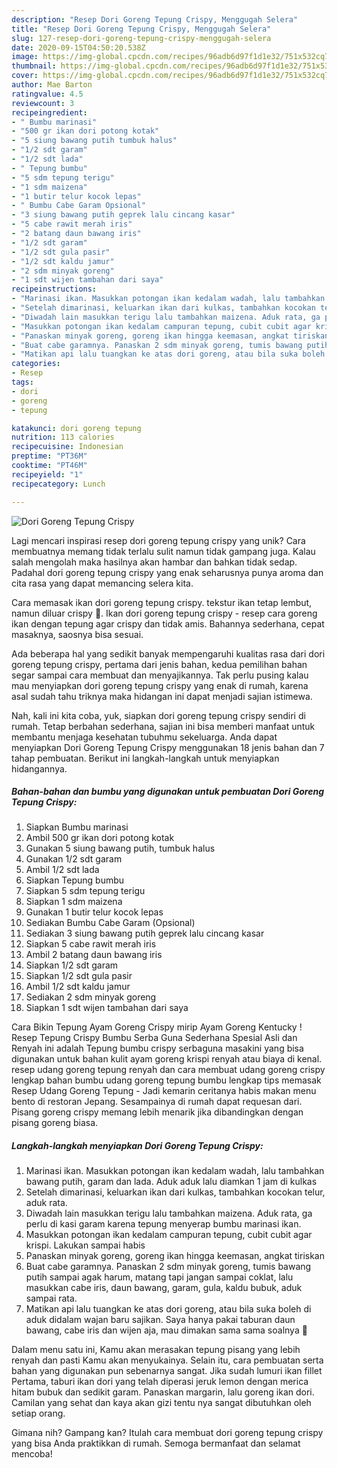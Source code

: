 ```yaml
---
description: "Resep Dori Goreng Tepung Crispy, Menggugah Selera"
title: "Resep Dori Goreng Tepung Crispy, Menggugah Selera"
slug: 127-resep-dori-goreng-tepung-crispy-menggugah-selera
date: 2020-09-15T04:50:20.538Z
image: https://img-global.cpcdn.com/recipes/96adb6d97f1d1e32/751x532cq70/dori-goreng-tepung-crispy-foto-resep-utama.jpg
thumbnail: https://img-global.cpcdn.com/recipes/96adb6d97f1d1e32/751x532cq70/dori-goreng-tepung-crispy-foto-resep-utama.jpg
cover: https://img-global.cpcdn.com/recipes/96adb6d97f1d1e32/751x532cq70/dori-goreng-tepung-crispy-foto-resep-utama.jpg
author: Mae Barton
ratingvalue: 4.5
reviewcount: 3
recipeingredient:
- " Bumbu marinasi"
- "500 gr ikan dori potong kotak"
- "5 siung bawang putih tumbuk halus"
- "1/2 sdt garam"
- "1/2 sdt lada"
- " Tepung bumbu"
- "5 sdm tepung terigu"
- "1 sdm maizena"
- "1 butir telur kocok lepas"
- " Bumbu Cabe Garam Opsional"
- "3 siung bawang putih geprek lalu cincang kasar"
- "5 cabe rawit merah iris"
- "2 batang daun bawang iris"
- "1/2 sdt garam"
- "1/2 sdt gula pasir"
- "1/2 sdt kaldu jamur"
- "2 sdm minyak goreng"
- "1 sdt wijen tambahan dari saya"
recipeinstructions:
- "Marinasi ikan. Masukkan potongan ikan kedalam wadah, lalu tambahkan bawang putih, garam dan lada. Aduk aduk lalu diamkan 1 jam di kulkas"
- "Setelah dimarinasi, keluarkan ikan dari kulkas, tambahkan kocokan telur, aduk rata."
- "Diwadah lain masukkan terigu lalu tambahkan maizena. Aduk rata, ga perlu di kasi garam karena tepung menyerap bumbu marinasi ikan."
- "Masukkan potongan ikan kedalam campuran tepung, cubit cubit agar krispi. Lakukan sampai habis"
- "Panaskan minyak goreng, goreng ikan hingga keemasan, angkat tiriskan"
- "Buat cabe garamnya. Panaskan 2 sdm minyak goreng, tumis bawang putih sampai agak harum, matang tapi jangan sampai coklat, lalu masukkan cabe iris, daun bawang, garam, gula, kaldu bubuk, aduk sampai rata."
- "Matikan api lalu tuangkan ke atas dori goreng, atau bila suka boleh di aduk didalam wajan baru sajikan. Saya hanya pakai taburan daun bawang, cabe iris dan wijen aja, mau dimakan sama sama soalnya 🥰"
categories:
- Resep
tags:
- dori
- goreng
- tepung

katakunci: dori goreng tepung 
nutrition: 113 calories
recipecuisine: Indonesian
preptime: "PT36M"
cooktime: "PT46M"
recipeyield: "1"
recipecategory: Lunch

---
```



![Dori Goreng Tepung Crispy](https://img-global.cpcdn.com/recipes/96adb6d97f1d1e32/751x532cq70/dori-goreng-tepung-crispy-foto-resep-utama.jpg)

Lagi mencari inspirasi resep dori goreng tepung crispy yang unik? Cara membuatnya memang tidak terlalu sulit namun tidak gampang juga. Kalau salah mengolah maka hasilnya akan hambar dan bahkan tidak sedap. Padahal dori goreng tepung crispy yang enak seharusnya punya aroma dan cita rasa yang dapat memancing selera kita.

Cara memasak ikan dori goreng tepung crispy. tekstur ikan tetap lembut, namun diluar crispy 🥰. Ikan dori goreng tepung crispy - resep cara goreng ikan dengan tepung agar crispy dan tidak amis. Bahannya sederhana, cepat masaknya, saosnya bisa sesuai.

Ada beberapa hal yang sedikit banyak mempengaruhi kualitas rasa dari dori goreng tepung crispy, pertama dari jenis bahan, kedua pemilihan bahan segar sampai cara membuat dan menyajikannya. Tak perlu pusing kalau mau menyiapkan dori goreng tepung crispy yang enak di rumah, karena asal sudah tahu triknya maka hidangan ini dapat menjadi sajian istimewa.


Nah, kali ini kita coba, yuk, siapkan dori goreng tepung crispy sendiri di rumah. Tetap berbahan sederhana, sajian ini bisa memberi manfaat untuk membantu menjaga kesehatan tubuhmu sekeluarga. Anda dapat menyiapkan Dori Goreng Tepung Crispy menggunakan 18 jenis bahan dan 7 tahap pembuatan. Berikut ini langkah-langkah untuk menyiapkan hidangannya.

<!--inarticleads1-->

##### Bahan-bahan dan bumbu yang digunakan untuk pembuatan Dori Goreng Tepung Crispy:

1. Siapkan  Bumbu marinasi
1. Ambil 500 gr ikan dori potong kotak
1. Gunakan 5 siung bawang putih, tumbuk halus
1. Gunakan 1/2 sdt garam
1. Ambil 1/2 sdt lada
1. Siapkan  Tepung bumbu
1. Siapkan 5 sdm tepung terigu
1. Siapkan 1 sdm maizena
1. Gunakan 1 butir telur kocok lepas
1. Sediakan  Bumbu Cabe Garam (Opsional)
1. Sediakan 3 siung bawang putih geprek lalu cincang kasar
1. Siapkan 5 cabe rawit merah iris
1. Ambil 2 batang daun bawang iris
1. Siapkan 1/2 sdt garam
1. Siapkan 1/2 sdt gula pasir
1. Ambil 1/2 sdt kaldu jamur
1. Sediakan 2 sdm minyak goreng
1. Siapkan 1 sdt wijen tambahan dari saya


Cara Bikin Tepung Ayam Goreng Crispy mirip Ayam Goreng Kentucky ! Resep Tepung Crispy Bumbu Serba Guna Sederhana Spesial Asli dan Renyah ini adalah Tepung bumbu crispy serbaguna masakini yang bisa digunakan untuk bahan kulit ayam goreng krispi renyah atau biaya di kenal. resep udang goreng tepung renyah dan cara membuat udang goreng crispy lengkap bahan bumbu udang goreng tepung bumbu lengkap tips memasak Resep Udang Goreng Tepung - Jadi kemarin ceritanya habis makan menu bento di restoran Jepang. Sesampainya di rumah dapat requesan dari. Pisang goreng crispy memang lebih menarik jika dibandingkan dengan pisang goreng biasa. 

<!--inarticleads2-->

##### Langkah-langkah menyiapkan Dori Goreng Tepung Crispy:

1. Marinasi ikan. Masukkan potongan ikan kedalam wadah, lalu tambahkan bawang putih, garam dan lada. Aduk aduk lalu diamkan 1 jam di kulkas
1. Setelah dimarinasi, keluarkan ikan dari kulkas, tambahkan kocokan telur, aduk rata.
1. Diwadah lain masukkan terigu lalu tambahkan maizena. Aduk rata, ga perlu di kasi garam karena tepung menyerap bumbu marinasi ikan.
1. Masukkan potongan ikan kedalam campuran tepung, cubit cubit agar krispi. Lakukan sampai habis
1. Panaskan minyak goreng, goreng ikan hingga keemasan, angkat tiriskan
1. Buat cabe garamnya. Panaskan 2 sdm minyak goreng, tumis bawang putih sampai agak harum, matang tapi jangan sampai coklat, lalu masukkan cabe iris, daun bawang, garam, gula, kaldu bubuk, aduk sampai rata.
1. Matikan api lalu tuangkan ke atas dori goreng, atau bila suka boleh di aduk didalam wajan baru sajikan. Saya hanya pakai taburan daun bawang, cabe iris dan wijen aja, mau dimakan sama sama soalnya 🥰


Dalam menu satu ini, Kamu akan merasakan tepung pisang yang lebih renyah dan pasti Kamu akan menyukainya. Selain itu, cara pembuatan serta bahan yang digunakan pun sebenarnya sangat. Jika sudah lumuri ikan fillet Pertama, taburi ikan dori yang telah diperasi jeruk lemon dengan merica hitam bubuk dan sedikit garam. Panaskan margarin, lalu goreng ikan dori. Camilan yang sehat dan kaya akan gizi tentu nya sangat dibutuhkan oleh setiap orang. 

Gimana nih? Gampang kan? Itulah cara membuat dori goreng tepung crispy yang bisa Anda praktikkan di rumah. Semoga bermanfaat dan selamat mencoba!
